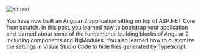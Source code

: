 ![alt text](https://i0.wp.com/angularfirst.com/wp-content/uploads/2016/12/component-tree.png?w=660, "Components")

You have now built an Angular 2 application sitting on top of ASP.NET Core from scratch. In this post, you learned how to bootstrap your application and learned about some of the fundamental building blocks of Angular 2 including components and NgModules. You also learned how to customize the settings in Visual Studio Code to hide files generated by TypeScript.
